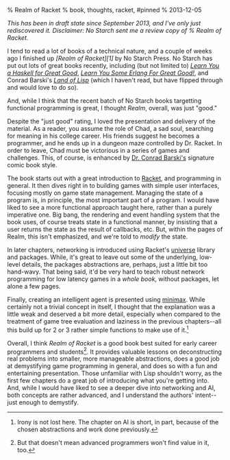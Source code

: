 % Realm of Racket
% book, thoughts, racket, #pinned
% 2013-12-05

_This has been in draft state since September 2013, and I've only just
rediscovered it. Disclaimer: No Starch sent me a review copy of % Realm of
Racket._

I tend to read a lot of books of a technical nature, and a couple of weeks ago
I finished up _[Realm of Racket][1]_ by No Starch Press. No Starch has put
out lots of great books recently, including (but not limited to) _[Learn You a
Haskell for Great Good][2]_, _[Learn You Some Erlang For Great Good!][3]_, and
Conrad Barski's _[Land of Lisp][4]_ (which I haven't read, but have flipped
through and would love to do so).

And, while I think that the recent batch of No Starch books targetting
functional programming is great, I thought _Realm_, overall, was just "good."

Despite the "just good" rating, I loved the presentation and delivery of the
material. As a reader, you assume the role of Chad, a sad soul, searching for
meaning in his college career. His friends suggest he becomes a programmer,
and he ends up in a dungeon maze controlled by Dr. Racket. In order to leave,
Chad must be victorious in a series of games and challenges. This, of course,
is enhanced by [Dr. Conrad Barski's][5] signature comic book style.

The book starts out with a great introduction to [Racket][6], and programming
in general. It then dives right in to building games with simple user
interfaces, focusing mostly on game state management. Managing the state of a
program is, in principle, the most important part of a program. I would have
liked to see a more functional approach taught here, rather than a purely
imperative one. Big bang, the rendering and event handling system that the
book uses, of course treats state in a functional manner, by insisting that a
user returns the state as the result of callbacks, etc. But, within the pages
of Realm, this isn't emphasized, and we're told to _modify_ the state.

In later chapters, networking is introduced using Racket's [universe][7]
library and packages. While, it's great to leave out some of the underlying,
low-level details, the packages abstractions are, perhaps, just a little bit
too hand-wavy. That being said, it'd be very hard to teach robust network
programming for low latency games in a _whole book_, without packages, let
alone a few pages.

Finally, creating an intelligent agent is presented using [minimax][8]. While
certainly not a trivial concept in itself, I thought that the explanation was
a little weak and deserved a bit more detail, especially when compared to the
treatment of game tree evaluation and laziness in the previous chapters--all
this build up for 2 or 3 rather simple functions to make use of it.[^1]

Overall, I think _Realm of Racket_ is a good book best suited for early
career programmers and students[^2]. It provides valuable lessons on
deconstructing real problems into smaller, more manageable abstractions, does
a good job at demystifying game programming in general, and does so with a fun
and entertaining presentation. Those unfamiliar with Lisp shouldn't worry, as
the first few chapters do a great job of introducing what you're getting into.
And, while I would have liked to see a deeper dive into networking and AI,
both concepts are rather advanced, and I understand the authors' intent--just
enough to demystify.

  [^1]: Irony is not lost here. The chapter on AI is short, in part, because of the chosen abstractions and work done previously.

  [^2]: But that doesn't mean advanced programmers won't find value in it, too.


   [2]: http://www.amazon.com/gp/product/1593272839/ref=as_li_ss_tl?ie=UTF8&camp=1789&creative=390957&creativeASIN=1593272839&linkCode=as2&tag=siusdesi2-20

   [3]: http://www.amazon.com/gp/product/1593274351/ref=as_li_ss_tl?ie=UTF8&camp=1789&creative=390957&creativeASIN=1593274351&linkCode=as2&tag=siusdesi2-20

   [4]: http://www.amazon.com/gp/product/1593272812/ref=as_li_ss_tl?ie=UTF8&camp=1789&creative=390957&creativeASIN=1593272812&linkCode=as2&tag=siusdesi2-20

   [5]: http://lisperati.com

   [6]: http://racket-lang.org

   [7]: http://docs.racket-lang.org/teachpack/2htdpuniverse.html

   [8]: https://en.wikipedia.org/wiki/Minimax

   [9]: #note-irony

   [10]: #note-audience

